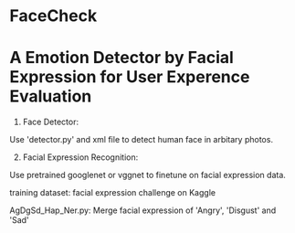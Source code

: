 # FaceCheck
# A Emotion Detector by Facial Expression for User Experence Evaluation
1. Face Detector:

Use 'detector.py' and xml file to detect human face in arbitary photos.

2. Facial Expression Recognition: 

Use pretrained googlenet or vggnet to finetune on facial expression data.

training dataset: facial expression challenge on Kaggle

AgDgSd_Hap_Ner.py: Merge facial expression of 'Angry', 'Disgust' and 'Sad'

